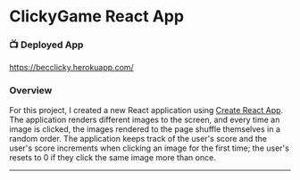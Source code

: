 # ClickyGame React App

### :tv: **Deployed App**
https://becclicky.herokuapp.com/

### Overview

For this project, I created a new React application using [Create React App](https://github.com/facebookincubator/create-react-app). The application renders different images to the screen, and every time an image is clicked, the images rendered to the page shuffle themselves in a random order. The application keeps track of the user's score and the user's score increments when clicking an image for the first time; the user's resets to 0 if they click the same image more than once.
   
------------------------------------------------

